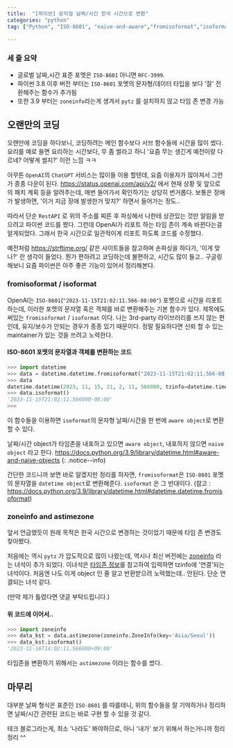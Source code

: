 ```yaml
---
title:  "[파이썬] 문자형 날짜/시간 한국 시간으로 변환"
categories: "python"
tag: ["Python", "ISO-8601", "naive-and-aware","fromisoformat","isoformat","zoneinfo","astimezone"]

---
```


### 세 줄 요약
- 글로벌 날짜,시간 표준 포멧은 `ISO-8601` 아니면 `RFC-3999`.
- 파이썬 3.8 이후 버전 부터는 `ISO-8601` 포멧의 문자형/데이터 타입을 보다 '잘' 전환해주는 함수가 추가됨
- 또한 3.9 부터는 `zoneinfo`라는게 생겨서 `pytz` 를 설치하지 않고 타임 존 변경 가능

## 오랜만의 코딩
오랜만에 코딩을 하다보니, 코딩하려는 메인 함수보다 서브 함수들에 시간을 많이 썼다. 요리를 예로 들면 요리하는 시간보다, 무 좀 썰라고 하니 '요즘 무는 생긴게 예전이랑 다르네? 어떻게 썰지?' 이런 느낌 ㅋㅋ 

아무튼 `OpenAI`의 `ChatGPT` 서비스는 많이들 이용 할텐데, 요즘 이용자가 많아져서 그런가 종종 다운이 된다. https://status.openai.com/api/v2/ 에서 현재 상황 및 앞으로의 패치 계획 등을 알려주는데, 매번 들어가서 확인하기는 상당히 번거롭다. 보통은 장애가 발생하면, '이거 지금 장애 발생한거 맞지?' 하면서 들어가는 정도..

따라서 단순 `RestAPI` 로 위의 주소를 찌른 후 파싱해서 나한테 상관있는 것만 알림을 받으려고 파이썬 코드를 짰다. 그런데 OpenAI가 리포트 하는 타임 존이 계속 바뀐다는걸 알게되었다. 그래서 한국 시간으로 일관적이게 리포트 하도록 코드를 수정했다.

예전처럼 https://strftime.org/ 같은 사이트들을 참고하며 손파싱을 하다가, '이게 맞나?' 란 생각이 들었다. 뭔가 편하려고 코딩하는데 불편하고, 시간도 많이 들고.. 구글링 해보니 요즘 파이썬은 아주 좋은 기능이 있어서 정리해본다.

### fromisoformat / isoformat

OpenAI는 `ISO-8601`(`"2023-11-15T21:02:11.566-08:00"`) 포멧으로 시간을 리포트하는데, 이러한 포멧의 문자열 혹은 객체를 바로 변환해주는 기본 함수가 있다. 제목에도 써있는 `fromisoformat` / `isoformat` 이다. 나는 3rd-party 라이브러리를 쓰지 않는 편인데, 유지/보수가 안되는 경우가 종종 있기 때문이다. 정말 필요하다면 신뢰 할 수 있는 maintainer가 있는 것을 쓰려고 노력한다.

#### ISO-8601 포멧의 문자열과 객체를 변환하는 코드

```python
>>> import datetime
>>> data = datetime.datetime.fromisoformat("2023-11-15T21:02:11.566-08:00")
>>> data
datetime.datetime(2023, 11, 15, 21, 2, 11, 566000, tzinfo=datetime.timezone(datetime.timedelta(days=-1, seconds=57600)))
>>> data.isoformat()
'2023-11-15T21:02:11.566000-08:00'
>>>
```

이 함수들을 이용하면 `isoformat`의 문자형 날짜/시간을 한 번에 `aware object`로 변환 할 수 있다.

날짜/시간 object가 타임존을 내포하고 있으면 `aware object`, 내포하지 않으면 `naive object` 라고 한다.
https://docs.python.org/3.9/library/datetime.html#aware-and-naive-objects
{: .notice--info}

간단한 코드니까 보면 바로 알겠지만 정리를 하자면, `fromisoformat`은 `ISO-8601` 포멧의 문자열을 `datetime object`로 변환해준다. `isoformat` 은 그 반대이다. (참고 : https://docs.python.org/3.9/library/datetime.html#datetime.datetime.fromisoformat)

### zoneinfo and astimezone

앞서 언급했듯이 원래 목적은 한국 시간으로 변경하는 것이었기 때문에 타임 존 변경도 찾아봤다.

처음에는 역시 `pytz` 가 압도적으로 많이 나왔는데, 역시나 최신 버전에는 [zoneinfo](https://docs.python.org/3/library/zoneinfo.html) 라는 녀석이 추가 되었다. 이녀석은 [타임존 정보](https://en.wikipedia.org/wiki/List_of_tz_database_time_zones)를 참고하여 입력하면 tzinfo에 '연결'되는 녀석이다. 처음엔 나도 이게 object 인 줄 알고 반환받으려 노력했는데.. 안된다. 단순 연결되는 녀석 같다.

(만약 제가 틀렸다면 댓글 부탁드립니다.)

#### 위 코드에 이어서.. 
```python
>>> import zoneinfo
>>> data_kst = data.astimezone(zoneinfo.ZoneInfo(key='Asia/Seoul'))
>>> data_kst.isoformat()
'2023-11-16T14:02:11.566000+09:00'
```

타임존을 변환하기 위해서는 `astimezone` 이라는 함수를 썼다.


## 마무리

대부분 날짜 형식은 표준인 `ISO-8601` 를 따를테니, 위의 함수들을 잘 기억하거나 정리하면 날짜/시간 관련된 코드는 바로 구현 할 수 있을 것 같다.

테크 블로그라는게, 최소 '나라도' 봐야하므로, 아니 '내가' 보기 위해서 하는거니까 정리정리 ^^
